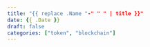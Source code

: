 ```yaml
---
title: "{{ replace .Name "-" " " | title }}"
date: {{ .Date }}
draft: false
categories: ["token", "blockchain"]
---
```


